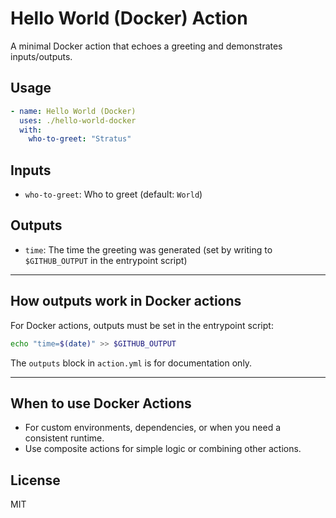 # Hello World (Docker) Action

A minimal Docker action that echoes a greeting and demonstrates inputs/outputs.

## Usage

```yaml
- name: Hello World (Docker)
  uses: ./hello-world-docker
  with:
    who-to-greet: "Stratus"
```

## Inputs

- `who-to-greet`: Who to greet (default: `World`)

## Outputs

- `time`: The time the greeting was generated (set by writing to `$GITHUB_OUTPUT` in the entrypoint script)

---

## How outputs work in Docker actions

For Docker actions, outputs must be set in the entrypoint script:

```sh
echo "time=$(date)" >> $GITHUB_OUTPUT
```

The `outputs` block in `action.yml` is for documentation only.

---

## When to use Docker Actions

- For custom environments, dependencies, or when you need a consistent runtime.
- Use composite actions for simple logic or combining other actions.

## License

MIT
